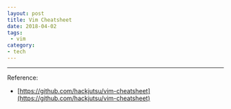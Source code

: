```yaml
---
layout: post
title: Vim Cheatsheet
date: 2018-04-02
tags:
 - vim
category:
- tech
---
```


<script src="https://gist.github.com/murarisumit/e2efb5af947e26ecac58c27b5f0e1e78.js"></script>

---
Reference: 
* [https://github.com/hackjutsu/vim-cheatsheet](https://github.com/hackjutsu/vim-cheatsheet)
